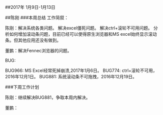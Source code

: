 ##2017年 1月9日-1月13日

##陈刚
###本周总结
工作简叙：

   陈刚：解决系统各类问题。
        解决excel僵死问题。
        解决ctrl+滚轮不可用问题。
        分析如何增加滚动条问题，目前已经可以使得原生浏览器和MS excel始终显示滚动条。但其他应用还没有做到。
        
   董鹏：解决Fennec浏览器的问题。
   
BUG:
 
   BUG966: MS Excel经常死掉崩溃,2017年1月6日。
   BUG774: ctrl+滚轮不可用，2016年12月1日。
   BUG881: 系统滚动条不可拖拽，2016年12月19日。
 
###下周工作计划

   陈刚：继续解决BUG881，争取本周内解决。
   
   董鹏：
